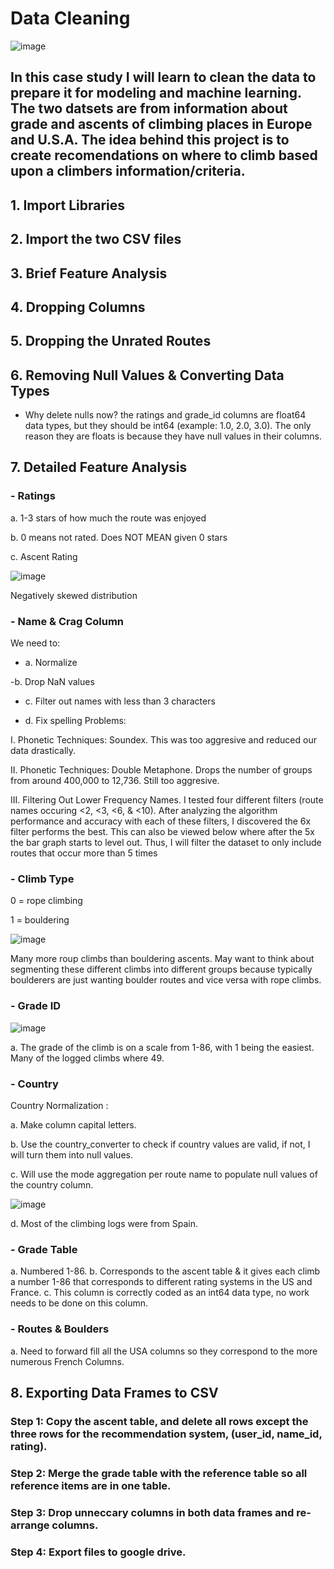 # Data Cleaning

![image](https://user-images.githubusercontent.com/86930309/230744142-d22c7cbc-4dcc-4d63-8839-ee65f4951f02.png)

## In this case study I will learn to clean the data to prepare it for modeling and machine learning. The two datsets are from information about grade and ascents of climbing places in Europe and U.S.A. The idea behind this project is to create recomendations on where to climb based upon a climbers information/criteria.

## 1. Import Libraries

## 2. Import the two CSV files

## 3. Brief Feature Analysis

## 4. Dropping Columns

## 5. Dropping the Unrated Routes

## 6. Removing Null Values & Converting Data Types

- Why delete nulls now? the ratings and grade_id columns are float64 data types, but they should be int64 (example: 1.0, 2.0, 3.0). The only reason they are floats is because they have null values in their columns.

## 7. Detailed Feature Analysis

### - Ratings

a. 1-3 stars of how much the route was enjoyed

b. 0 means not rated. Does NOT MEAN given 0 stars

c. Ascent Rating

![image](https://user-images.githubusercontent.com/86930309/230744336-c358f879-92a0-4c98-81ac-8f4bf3a40ac2.png)

Negatively skewed distribution

### - Name & Crag Column

We need to:

- a. Normalize

-b.  Drop NaN values

- c. Filter out names with less than 3 characters

- d. Fix spelling Problems:

I. Phonetic Techniques: Soundex. This was too aggresive and reduced our data drastically. 

II. Phonetic Techniques: Double Metaphone. Drops the number of groups from around 400,000 to 12,736. Still too aggresive.

III. Filtering Out Lower Frequency Names. I tested four different filters (route names occuring <2, <3, <6, & <10). After analyzing the algorithm performance and accuracy with each of these filters, I discovered the 6x filter performs the best. This can also be viewed below where after the 5x the bar graph starts to level out.
Thus, I will filter the dataset to only include routes that occur more than 5 times
 
 
 ### - Climb Type
 
0 = rope climbing

1 = bouldering

![image](https://user-images.githubusercontent.com/86930309/230744747-48c04bd5-426e-4148-bcdf-a73dc164fa99.png)

Many more roup climbs than bouldering ascents. May want to think about segmenting these different climbs into different groups because typically boulderers are just wanting boulder routes and vice versa with rope climbs.

### - Grade ID

![image](https://user-images.githubusercontent.com/86930309/230744898-91ae67b3-fa0f-427b-bd12-ec0fd03a2378.png)

a. The grade of the climb is on a scale from 1-86, with 1 being the easiest. Many of the logged climbs where 49.

### - Country

Country Normalization :

a. Make column capital letters.

b. Use the country_converter to check if country values are valid, if not, I will turn them into null values.

c. Will use the mode aggregation per route name to populate null values of the country column.

![image](https://user-images.githubusercontent.com/86930309/230745099-6060ec4d-c642-45ba-9499-a5b7960bfed7.png)

d. Most of the climbing logs were from Spain.

### - Grade Table

a. Numbered 1-86.
b. Corresponds to the ascent table & it gives each climb a number 1-86 that corresponds to different rating systems in the US and France.
c. This column is correctly coded as an int64 data type, no work needs to be done on this column.

### - Routes & Boulders

a. Need to forward fill all the USA columns so they correspond to the more numerous French Columns.

## 8. Exporting Data Frames to CSV

### Step 1: Copy the ascent table, and delete all rows except the three rows for the recommendation system, (user_id, name_id, rating).

### Step 2: Merge the grade table with the reference table so all reference items are in one table.

### Step 3: Drop unneccary columns in both data frames and re-arrange columns.

### Step 4: Export files to google drive.
